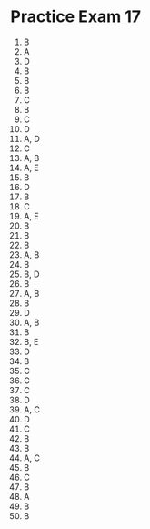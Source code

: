 # Practice Exam 17

1. B
2. A
3. D
4. B
5. B
6. B
7. C
8. B
9. C
10. D
11. A, D
12. C
13. A, B
14. A, E
15. B
16. D
17. B
18. C
19. A, E
20. B
21. B
22. B
23. A, B
24. B
25. B, D
26. B
27. A, B
28. B
29. D
30. A, B
31. B
32. B, E
33. D
34. B
35. C
36. C
37. C
38. D
39. A, C
40. D
41. C
42. B
43. B
44. A, C
45. B
46. C
47. B
48. A
49. B
50. B
